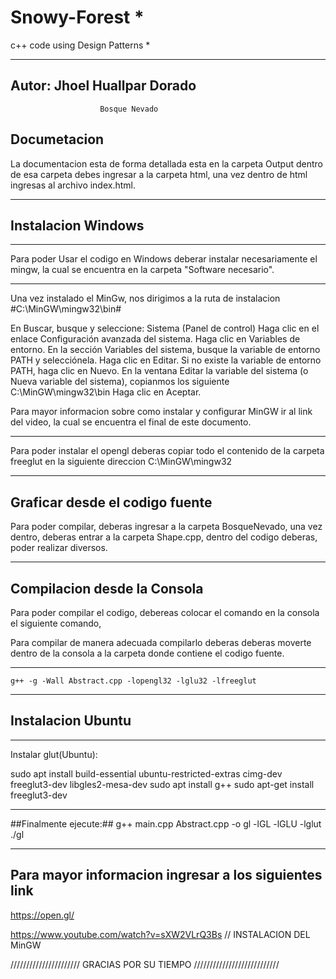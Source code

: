 # Snowy-Forest									  *
c++ code using Design Patterns					  *
***************************************************

 ## Autor: Jhoel Huallpar Dorado ##


						Bosque Nevado

## Documetacion ##

La documentacion esta de forma detallada esta en la carpeta Output 
dentro de esa carpeta debes ingresar a la carpeta html, 
una vez dentro de html ingresas al archivo index.html.

***********************************************************************
## Instalacion Windows ##

******************************************************
Para poder Usar el codigo en Windows deberar instalar necesariamente el mingw, la cual se encuentra en la carpeta "Software necesario".
********************************************************
Una vez instalado el MinGw, nos dirigimos a la ruta de instalacion  #C:\MinGW\mingw32\bin#

En Buscar, busque y seleccione: Sistema (Panel de control)
Haga clic en el enlace Configuración avanzada del sistema.
Haga clic en Variables de entorno. En la sección Variables del sistema, busque la variable de entorno PATH y selecciónela. Haga clic en Editar. Si no existe la variable de entorno PATH, haga clic en Nuevo.
En la ventana Editar la variable del sistema (o Nueva variable del sistema), copianmos los siguiente  C:\MinGW\mingw32\bin   Haga clic en Aceptar.

Para mayor informacion sobre como instalar y configurar MinGW ir al link del video, la cual se encuentra el final de este documento.

********************************************************
Para poder instalar el opengl deberas copiar todo el contenido de la carpeta 
freeglut en la siguiente direccion C:\MinGW\mingw32
 
 ****************************************************************************
## Graficar desde el codigo fuente ##
 
 Para poder compilar, deberas ingresar a la carpeta BosqueNevado, 
 una vez dentro, deberas entrar a la carpeta Shape.cpp,
 dentro del codigo deberas, poder realizar diversos.
 
 **************************************************************************************
 ## Compilacion desde la Consola ##
 
 Para poder compilar el codigo, debereas colocar el comando en la consola el siguiente comando,
 
 Para compilar de manera adecuada compilarlo deberas deberas moverte dentro de la consola a la carpeta 
 donde contiene el codigo fuente.
 
 *****************************************************
 
	g++ -g -Wall Abstract.cpp -lopengl32 -lglu32 -lfreeglut

******************************************************
## Instalacion Ubuntu ##
********************************************************
Instalar glut(Ubuntu):

sudo apt install build-essential ubuntu-restricted-extras cimg-dev freeglut3-dev libgles2-mesa-dev
sudo apt install g++
sudo apt-get install freeglut3-dev
********************************************************
##Finalmente ejecute:##
	g++ main.cpp Abstract.cpp -o gl -lGL -lGLU -lglut
	./gl

********************************************************
## Para mayor informacion ingresar a los siguientes link ##


https://open.gl/

https://www.youtube.com/watch?v=sXW2VLrQ3Bs   // INSTALACION DEL MinGW

////////////////////// GRACIAS POR SU TIEMPO ///////////////////////////

